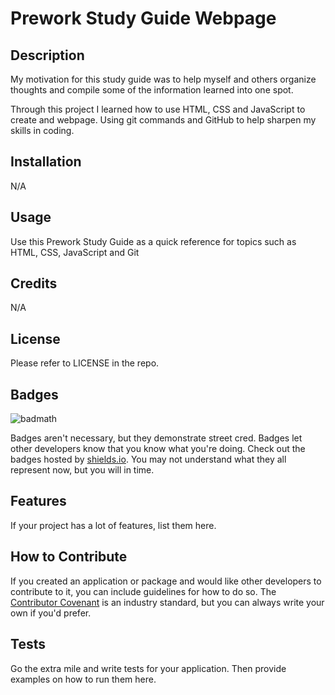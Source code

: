 # Prework Study Guide Webpage

## Description

My motivation for this study guide was to help myself and others organize thoughts and compile some of the information learned into one spot.

Through this project I learned how to use HTML, CSS and JavaScript to create and webpage. Using git commands and GitHub to help sharpen my skills in coding.


## Installation

N/A

## Usage

Use this Prework Study Guide as a quick reference for topics such as HTML, CSS, JavaScript and Git 

## Credits

N/A

## License

Please refer to LICENSE in the repo.

## Badges

![badmath](https://img.shields.io/github/languages/top/nielsenjared/badmath)

Badges aren't necessary, but they demonstrate street cred. Badges let other developers know that you know what you're doing. Check out the badges hosted by [shields.io](https://shields.io/). You may not understand what they all represent now, but you will in time.

## Features

If your project has a lot of features, list them here.

## How to Contribute

If you created an application or package and would like other developers to contribute to it, you can include guidelines for how to do so. The [Contributor Covenant](https://www.contributor-covenant.org/) is an industry standard, but you can always write your own if you'd prefer.

## Tests

Go the extra mile and write tests for your application. Then provide examples on how to run them here.
